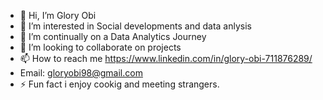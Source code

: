 - 👋 Hi, I’m Glory Obi
- 👀 I’m interested in Social developments and data anlysis
- 🌱 I’m continually on a Data Analytics Journey
- 💞️ I’m looking to collaborate on projects
- 📫 How to reach me https://www.linkedin.com/in/glory-obi-711876289/
- Email: gloryobi98@gmail.com
- ⚡ Fun fact i enjoy cookig and meeting strangers.

<!---
Belle-Yeoki/Belle-Yeoki is a ✨ special ✨ repository because its `README.md` (this file) appears on your GitHub profile.
You can click the Preview link to take a look at your changes.
--->
